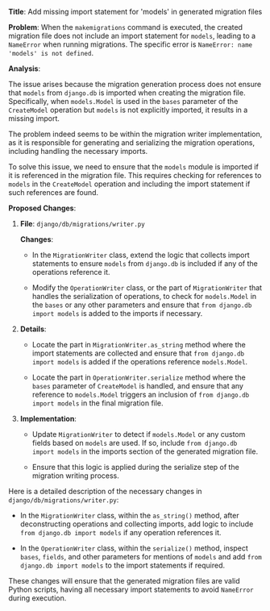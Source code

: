 **Title**: Add missing import statement for 'models' in generated migration files

**Problem**: When the `makemigrations` command is executed, the created migration file does not include an import statement for `models`, leading to a `NameError` when running migrations. The specific error is `NameError: name 'models' is not defined`.

**Analysis**:

The issue arises because the migration generation process does not ensure that `models` from `django.db` is imported when creating the migration file. Specifically, when `models.Model` is used in the `bases` parameter of the `CreateModel` operation but `models` is not explicitly imported, it results in a missing import. 

The problem indeed seems to be within the migration writer implementation, as it is responsible for generating and serializing the migration operations, including handling the necessary imports.

To solve this issue, we need to ensure that the `models` module is imported if it is referenced in the migration file. This requires checking for references to `models` in the `CreateModel` operation and including the import statement if such references are found.

**Proposed Changes**:

1. **File**: `django/db/migrations/writer.py`
   
   **Changes**:
   
   - In the `MigrationWriter` class, extend the logic that collects import statements to ensure `models` from `django.db` is included if any of the operations reference it.

   - Modify the `OperationWriter` class, or the part of `MigrationWriter` that handles the serialization of operations, to check for `models.Model` in the `bases` or any other parameters and ensure that `from django.db import models` is added to the imports if necessary.

2. **Details**:
  
   - Locate the part in `MigrationWriter.as_string` method where the import statements are collected and ensure that `from django.db import models` is added if the operations reference `models.Model`.

   - Locate the part in `OperationWriter.serialize` method where the `bases` parameter of `CreateModel` is handled, and ensure that any reference to `models.Model` triggers an inclusion of `from django.db import models` in the final migration file.

3. **Implementation**:
   
   - Update `MigrationWriter` to detect if `models.Model` or any custom fields based on `models` are used. If so, include `from django.db import models` in the imports section of the generated migration file.

   - Ensure that this logic is applied during the serialize step of the migration writing process.

Here is a detailed description of the necessary changes in `django/db/migrations/writer.py`:

- In the `MigrationWriter` class, within the `as_string()` method, after deconstructing operations and collecting imports, add logic to include `from django.db import models` if any operation references it.

- In the `OperationWriter` class, within the `serialize()` method, inspect `bases`, `fields`, and other parameters for mentions of `models` and add `from django.db import models` to the import statements if required.

These changes will ensure that the generated migration files are valid Python scripts, having all necessary import statements to avoid `NameError` during execution.